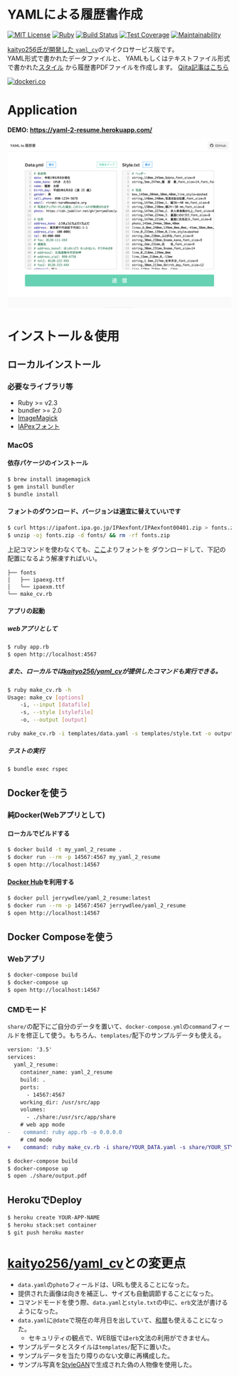 YAMLによる履歴書作成
===

[![MIT License](http://img.shields.io/badge/license-MIT-blue.svg?style=flat)](LICENSE)
[![Ruby](https://img.shields.io/badge/ruby-%3E%3D2.3-red.svg)](Ruby)
[![Build Status](https://travis-ci.com/jerrywdlee/yaml_2_resume.svg?branch=master)](https://travis-ci.com/jerrywdlee/yaml_2_resume)
[![Test Coverage](https://api.codeclimate.com/v1/badges/82051a8ba32117145b21/test_coverage)](https://codeclimate.com/github/jerrywdlee/yaml_2_resume/test_coverage)
[![Maintainability](https://api.codeclimate.com/v1/badges/82051a8ba32117145b21/maintainability)](https://codeclimate.com/github/jerrywdlee/yaml_2_resume/maintainability)

[kaityo256氏が開発した `yaml_cv`](https://github.com/kaityo256/yaml_cv)のマイクロサービス版です。  
YAML形式で書かれたデータファイルと、
YAMLもしくはテキストファイル形式で書かれた[スタイル](https://qiita.com/kaityo256/items/e3884d0109223c324baf)
から履歴書PDFファイルを作成します。
[Qiita記事はこちら](https://qiita.com/jerrywdlee/items/d0c36549136211937473)

[![dockeri.co](https://dockeri.co/image/jerrywdlee/yaml_2_resume)](https://hub.docker.com/r/jerrywdlee/yaml_2_resume)

# Application
**DEMO: https://yaml-2-resume.herokuapp.com/**  

![sample/photo.png](sample/screen_pc.png)  

# インストール＆使用
## ローカルインストール
### 必要なライブラリ等
* Ruby >= v2.3
* bundler >= 2.0
* [ImageMagick](https://imagemagick.org/index.php)
* [IAPexフォント](https://ipafont.ipa.go.jp/node193#jp)

### MacOS
#### 依存パケージのインストール
```sh
$ brew install imagemagick
$ gem install bundler
$ bundle install
```

#### フォントのダウンロード、バージョンは適宜に替えていいです
```sh
$ curl https://ipafont.ipa.go.jp/IPAexfont/IPAexfont00401.zip > fonts.zip
$ unzip -oj fonts.zip -d fonts/ && rm -rf fonts.zip
```

上記コマンドを使わなくても、[ここ](https://ipafont.ipa.go.jp/node193#jp)よりフォントを
ダウンロードして、下記の配置になるよう解凍すればいい。

```
├── fonts
│   ├── ipaexg.ttf
│   └── ipaexm.ttf
└── make_cv.rb
```

#### アプリの起動
##### webアプリとして

```sh
$ ruby app.rb
$ open http://localhost:4567
```

##### また、ローカルでは[kaityo256/yaml_cv](https://github.com/kaityo256/yaml_cv)が提供したコマンドも実行できる。

```sh
$ ruby make_cv.rb -h
Usage: make_cv [options]
    -i, --input [datafile]
    -s, --style [stylefile]
    -o, --output [output]
```

```sh
ruby make_cv.rb -i templates/data.yaml -s templates/style.txt -o output.pdf
```

##### テストの実行
```sh
$ bundle exec rspec
```

## Dockerを使う
### 純Docker(Webアプリとして)
#### ローカルでビルドする

```sh
$ docker build -t my_yaml_2_resume .
$ docker run --rm -p 14567:4567 my_yaml_2_resume
$ open http://localhost:14567
```

#### [Docker Hub](https://cloud.docker.com/repository/docker/jerrywdlee/yaml_2_resume)を利用する

```sh
$ docker pull jerrywdlee/yaml_2_resume:latest
$ docker run --rm -p 14567:4567 jerrywdlee/yaml_2_resume
$ open http://localhost:14567
```

## Docker Composeを使う
### Webアプリ
```sh
$ docker-compose build
$ docker-compose up
$ open http://localhost:14567
```

### CMDモード
`share/`の配下にご自分のデータを置いて、`docker-compose.yml`の`command`フィールドを修正して使う。もちろん、`templates/`配下のサンプルデータも使える。

```diff
version: '3.5'
services:
  yaml_2_resume:
    container_name: yaml_2_resume
    build: .
    ports:
      - 14567:4567
    working_dir: /usr/src/app
    volumes:
      - ./share:/usr/src/app/share
    # web app mode
-    command: ruby app.rb -o 0.0.0.0
    # cmd mode
+    command: ruby make_cv.rb -i share/YOUR_DATA.yaml -s share/YOUR_STYLE.txt -o share/output.pdf
```

```sh
$ docker-compose build
$ docker-compose up
$ open ./share/output.pdf
```

## HerokuでDeploy

```sh
$ heroku create YOUR-APP-NAME
$ heroku stack:set container
$ git push heroku master
```

# [kaityo256/yaml_cv](https://github.com/kaityo256/yaml_cv)との変更点

- `data.yaml`の`photo`フィールドは、URLも使えることになった。
- 提供された画像は向きを補正し、サイズも自動調節することになった。
- コマンドモードを使う際、`data.yaml`と`style.txt`の中に、`erb`文法が書けるようになった。
- `data.yaml`に`@date`で現在の年月日を出していて、[和暦](https://github.com/sugi/wareki)も使えることになった。
  - セキュリティの観点で、WEB版では`erb`文法の利用ができません。
- サンプルデータとスタイルは`templates/`配下に置いた。
- サンプルデータを当たり障りのない文章に再構成した。
- サンプル写真を[StyleGAN](https://github.com/NVlabs/stylegan)で生成された偽の人物像を使用した。
